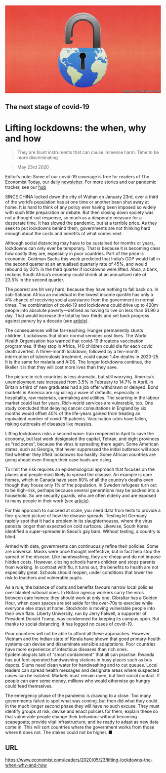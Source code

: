 ![](./images/20200523_LDD002_0.jpg)

## The next stage of covid-19

# Lifting lockdowns: the when, why and how

> They are blunt instruments that can cause immense harm. Time to be more discriminating

> May 23rd 2020

Editor’s note: Some of our covid-19 coverage is free for readers of The Economist Today, our daily [newsletter](https://www.economist.com/https://my.economist.com/user#newsletter). For more stories and our pandemic tracker, see our [hub](https://www.economist.com//news/2020/03/11/the-economists-coverage-of-the-coronavirus)

SINCE CHINA locked down the city of Wuhan on January 23rd, over a third of the world’s population has at one time or another been shut away at home. It is hard to think of any policy ever having been imposed so widely with such little preparation or debate. But then closing down society was not a thought-out response, so much as a desperate measure for a desperate time. It has slowed the pandemic, but at a terrible price. As they seek to put lockdowns behind them, governments are not thinking hard enough about the costs and benefits of what comes next.

Although social distancing may have to be sustained for months or years, lockdowns can only ever be temporary. That is because it is becoming clear how costly they are, especially in poor countries. Part of the price is economic. Goldman Sachs this week predicted that India’s GDP would fall in the second quarter at an annualised quarterly rate of 45%, and would rebound by 20% in the third quarter if lockdowns were lifted. Absa, a bank, reckons South Africa’s economy could shrink at an annualised rate of 23.5% in the second quarter.

The poorest are hit very hard, because they have nothing to fall back on. In sub-Saharan Africa an individual in the lowest income quintile has only a 4% chance of receiving social assistance from the government in normal times. The combination of covid-19 and lockdowns could drive up to 420m people into absolute poverty—defined as having to live on less than $1.90 a day. That would increase the total by two-thirds and set back progress against penury by a decade (see [article](https://www.economist.com//international/2020/05/23/covid-19-is-undoing-years-of-progress-in-curbing-global-poverty)).

The consequences will be far-reaching. Hunger permanently stunts children. Lockdowns that block normal services cost lives. The World Health Organisation has warned that covid-19 threatens vaccination programmes. If they stop in Africa, 140 children could die for each covid death averted. A three-month lockdown, followed by a ten-month interruption of tuberculosis treatment, could cause 1.4m deaths in 2020-25. It is the same for malaria and AIDS. The longer lockdowns continue, the likelier it is that they will cost more lives than they save.

The picture in rich countries is less dramatic, but still worrying. America’s unemployment rate increased from 3.5% in February to 14.7% in April. In Britain a third of new graduates had a job offer withdrawn or delayed. Bond markets in America are signalling a wave of defaults, especially in hospitality, raw materials, carmaking and utilities. The scarring in the labour market could last for years. Rich-world services are vulnerable, too. One study concluded that delaying cancer consultations in England by six months would offset 40% of the life-years gained from treating an equivalent number of covid-19 patients. Vaccination rates have fallen, risking outbreaks of diseases like measles.

Lifting lockdowns risks a second wave. Iran reopened in April to save the economy, but last week designated the capital, Tehran, and eight provinces as “red zones”, because the virus is spreading there again. Some American states, such as Georgia, that never suppressed the initial outbreak will soon find whether they lifted lockdowns too hastily. Some African countries are going ahead even though their case loads are rising.

To limit the risk requires an epidemiological approach that focuses on the places and people most likely to spread the disease. An example is care homes, which in Canada have seen 80% of all the country’s deaths even though they house only 1% of the population. In Sweden refugees turn out to be high-risk, perhaps because several generations may be packed into a household. So are security guards, who are often elderly and are exposed to many people in their work (see [article](https://www.economist.com//science-and-technology/2020/05/21/the-risk-of-severe-covid-19-is-not-uniform)).

For this approach to succeed at scale, you need data from tests to provide a fine-grained picture of how the disease spreads. Testing let Germany rapidly spot that it had a problem in its slaughterhouses, where the virus persists longer than expected on cold surfaces. Likewise, South Korea identified a super-spreader in Seoul’s gay bars. Without testing, a country is blind.

Armed with data, governments can continuously refine their policies. Some are universal. Masks were once thought ineffective, but in fact help stop the spread of the disease. Like handwashing, they are cheap and do not impose hidden costs. However, closing schools harms children and stops parents from working. In contrast with flu, it turns out, the benefits to health are not especially great. Schools should reopen, under conditions that lower the risk to teachers and vulnerable pupils.

As a rule, the balance of costs and benefits favours narrow local policies over blanket national ones. In Britain agency workers carry the virus between care homes: they should work at only one. Gibraltar has a Golden Hour, when open spaces are set aside for the over-70s to exercise while everyone else stays at home. Stockholm is moving vulnerable people into their own flats. Liberty University, run by Jerry Falwell, a supporter of President Donald Trump, was condemned for keeping its campus open. But thanks to social distancing, it has logged no cases of covid-19.

Poor countries will not be able to afford all these approaches. However, Vietnam and the Indian state of Kerala have shown that good primary-health systems can devise and disseminate sensible adaptations. Poor countries have more experience of infectious diseases than rich ones. Epidemiologists talk of “smart containment” that all can practise. Rwanda has put foot-operated handwashing stations in busy places such as bus depots. Slums need clean water for handwashing and to cut queues. Local leaders can spread health messages and designate areas where suspected cases can be isolated. Markets must remain open, but limit social contact. If people can earn some money, millions who would otherwise go hungry could feed themselves.

The emergency phase of the pandemic is drawing to a close. Too many governments failed to spot what was coming, but then did what they could. In the much longer second phase they will have no such excuse. They must identify groups at risk; devise and enact policies for them; explain these so that vulnerable people change their behaviour without becoming scapegoats; provide vital infrastructure; and be ready to adapt as new data come in. This will sort countries where the government works from those where it does not. The stakes could not be higher. ■

## URL

https://www.economist.com/leaders/2020/05/23/lifting-lockdowns-the-when-why-and-how
